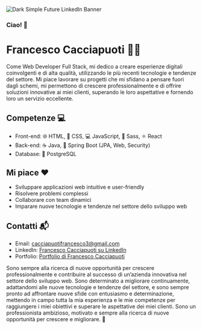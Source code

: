 
![Dark Simple Future LinkedIn Banner](https://github.com/francescocaccia/francescocaccia/assets/123968277/3b58cf04-dc68-4c29-8508-eedb22f153ff)



### Ciao! 👋
# Francesco Cacciapuoti 👨‍💻

Come Web Developer Full Stack, mi dedico a creare esperienze digitali coinvolgenti e di alta qualità, utilizzando le più recenti tecnologie e tendenze del settore. Mi piace lavorare su progetti che mi sfidano a pensare fuori dagli schemi, mi permettono di crescere professionalmente e di offrire soluzioni innovative ai miei clienti, superando le loro aspettative e fornendo loro un servizio eccellente.

## Competenze 💻
- Front-end: 🌐 HTML, 🎨 CSS, 💻 JavaScript, 🎀 Sass, ⚛️ React
- Back-end: ☕ Java, 🍃 Spring Boot (JPA, Web, Security)
- Database: 🐘 PostgreSQL

## Mi piace ❤️
- Sviluppare applicazioni web intuitive e user-friendly
- Risolvere problemi complessi
- Collaborare con team dinamici
- Imparare nuove tecnologie e tendenze nel settore dello sviluppo web

## Contatti 📬
- Email: [cacciapuotifrancesco3@gmail.com](mailto:cacciapuotifrancesco3@gmail.com)
- LinkedIn: [Francesco Cacciapuoti su LinkedIn](https://www.linkedin.com/in/francesco-cacciapuoti-45019718a/)
- Portfolio: [Portfolio di Francesco Cacciapuoti](https://portfolio-francesco-cacciapuoti.vercel.app/)

Sono sempre alla ricerca di nuove opportunità per crescere professionalmente e contribuire al successo di un’azienda innovativa nel settore dello sviluppo web. Sono determinato a migliorare continuamente, adattandomi alle nuove tecnologie e tendenze del settore, e sono sempre pronto ad affrontare nuove sfide con entusiasmo e determinazione, mettendo in campo tutta la mia esperienza e le mie competenze per raggiungere i miei obiettivi e superare le aspettative dei miei clienti. Sono un professionista ambizioso, motivato e sempre alla ricerca di nuove opportunità per crescere e migliorare. 💪

